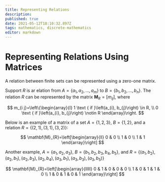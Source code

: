 ```yaml
---
title: Representing Relations
description: 
published: true
date: 2021-05-12T18:10:32.897Z
tags: mathematics, discrete-mathematics
editor: markdown
---
```


# Representing Relations Using Matrices
A relation between finite sets can be represented using a zero-one matrix.

Support $R$ is ar elation from $A=\left\{a_{1}, a_{2}, \ldots, a_{m}\right\}$ to $B=\left\{b_{1}, b_{2}, \ldots, b_{n}\right\}$. The relation $R$ can be represented by the matrix $\mathbf{M}_{R}=\left[m_{i j}\right]$, where 

$$
m_{i j}=\left\{\begin{array}{l}
1 \text { if }\left(a_{i}, b_{j}\right) \in R, \\
0 \text { if }\left(a_{i}, b_{j}\right) \notin R
\end{array}\right.
$$

Below is an example of a matrix of a set $A=\{1,2,3\}$, $B=\{1,2\}$, and a relation $R=\{(2,1),(3,1),(3,2)\}$:

$$
\mathbf{M}_{R}=\left[\begin{array}{ll}
0 & 0 \\
1 & 0 \\
1 & 1
\end{array}\right]
$$

Another example, $A=\left\{a_{1}, a_{2}, a_{3}\right\}$, $B=\left\{b_{1}, b_{2}, b_{3}, b_{4}, b_{5}\right\}$, and $R=\left\{\left(a_{1}, b_{2}\right),\left(a_{2}, b_{1}\right),\left(a_{2}, b_{3}\right),\left(a_{2}, b_{4}\right),\left(a_{3}, b_{1}\right),\left(a_{3}, b_{3}\right),\left(a_{3}, b_{5}\right)\right\}$

$$
\mathbf{M}_{R}=\left[\begin{array}{lllll}
0 & 1 & 0 & 0 & 0 \\
1 & 0 & 1 & 1 & 0 \\
1 & 0 & 1 & 0 & 1
\end{array}\right]
$$
